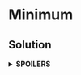 # Minimum
## Solution
<details>
<summary><b>SPOILERS</b></summary>

Use **Segment Tree** algorithm to efficiently find the smallest numbers in various ranges from input data.

</details>
